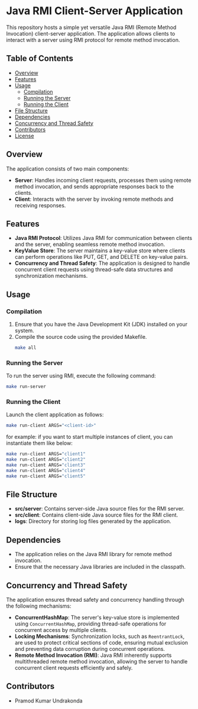 # Java RMI Client-Server Application

This repository hosts a simple yet versatile Java RMI (Remote Method Invocation) client-server application. The application allows clients to interact with a server using RMI protocol for remote method invocation.

## Table of Contents

- [Overview](#overview)
- [Features](#features)
- [Usage](#usage)
  - [Compilation](#compilation)
  - [Running the Server](#running-the-server)
  - [Running the Client](#running-the-client)
- [File Structure](#file-structure)
- [Dependencies](#dependencies)
- [Concurrency and Thread Safety](#concurrency-and-thread-safety)
- [Contributors](#contributors)
- [License](#license)

## Overview

The application consists of two main components:

- **Server**: Handles incoming client requests, processes them using remote method invocation, and sends appropriate responses back to the clients.
- **Client**: Interacts with the server by invoking remote methods and receiving responses.

## Features

- **Java RMI Protocol**: Utilizes Java RMI for communication between clients and the server, enabling seamless remote method invocation.
- **KeyValue Store**: The server maintains a key-value store where clients can perform operations like PUT, GET, and DELETE on key-value pairs.
- **Concurrency and Thread Safety**: The application is designed to handle concurrent client requests using thread-safe data structures and synchronization mechanisms.

## Usage

### Compilation

1. Ensure that you have the Java Development Kit (JDK) installed on your system.
2. Compile the source code using the provided Makefile.
   ```bash
   make all
   ```

### Running the Server

To run the server using RMI, execute the following command:

```bash
make run-server
```

### Running the Client

Launch the client application as follows:

```bash
make run-client ARGS="<client-id>"
```
for example:
if you want to start multiple instances of client, you can instantiate them like below:

```bash
make run-client ARGS="client1"
make run-client ARGS="client2"
make run-client ARGS="client3"
make run-client ARGS="client4"
make run-client ARGS="client5"
```


## File Structure

- **src/server**: Contains server-side Java source files for the RMI server.
- **src/client**: Contains client-side Java source files for the RMI client.
- **logs**: Directory for storing log files generated by the application.

## Dependencies

- The application relies on the Java RMI library for remote method invocation.
- Ensure that the necessary Java libraries are included in the classpath.

## Concurrency and Thread Safety

The application ensures thread safety and concurrency handling through the following mechanisms:

- **ConcurrentHashMap**: The server's key-value store is implemented using `ConcurrentHashMap`, providing thread-safe operations for concurrent access by multiple clients.
- **Locking Mechanisms**: Synchronization locks, such as `ReentrantLock`, are used to protect critical sections of code, ensuring mutual exclusion and preventing data corruption during concurrent operations.
- **Remote Method Invocation (RMI)**: Java RMI inherently supports multithreaded remote method invocation, allowing the server to handle concurrent client requests efficiently and safely.

## Contributors

- Pramod Kumar Undrakonda
